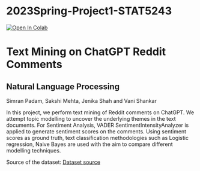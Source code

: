 # 2023Spring-Project1-STAT5243

[![Open In Colab](https://colab.research.google.com/assets/colab-badge.svg)](https://colab.research.google.com/drive/1980xUUHz9RSMT4Fs3MOjacyAAn_Bqupr?usp=sharing)

# Text Mining on ChatGPT Reddit Comments

## Natural Language Processing

Simran Padam, Sakshi Mehta, Jenika Shah and Vani Shankar

In this project, we perform text mining of Reddit comments on ChatGPT. We attempt topic modelling to uncover the underlying themes in the text documents. For Sentiment Analysis, VADER SentimentIntensityAnalyzer is applied to generate sentiment scores on the comments. Using sentiment scores as ground truth, text classification methodologies such as Logistic regression, Naive Bayes are used with the aim to compare different modelling techniques.

Source of the dataset: [Dataset source](https://www.kaggle.com/code/mdbodruzzamansifat/clustering-topic-modeling-and-sentiment-analysis/input)
